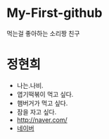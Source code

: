 # My-First-github
먹는걸 좋아하는 소리짱 친구

# 정현희
 * 나는.나비.
 * 엽기떡볶이 먹고 싶다.
 * 햄버거가 먹고 싶다.
 * 잠을 자고 싶다.
 * http://naver.com/
 * [네이버](http://www.naver.com/)
